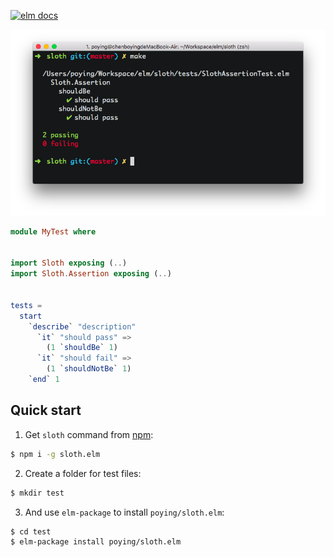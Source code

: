 [![elm docs](https://img.shields.io/badge/elm--docs-1.0.0-60B5CC.svg)](http://package.elm-lang.org/packages/poying/sloth.elm/1.0.0/)

![Screen Shot](./screenshot.png)

```elm
module MyTest where


import Sloth exposing (..)
import Sloth.Assertion exposing (..)


tests =
  start
    `describe` "description"
      `it` "should pass" =>
        (1 `shouldBe` 1)
      `it` "should fail" =>
        (1 `shouldNotBe` 1)
    `end` 1
```

## Quick start

1. Get `sloth` command from [npm](http://npmjs.org):

```bash
$ npm i -g sloth.elm
```

2. Create a folder for test files:

```bash
$ mkdir test
```

3. And use `elm-package` to install `poying/sloth.elm`:

```bash
$ cd test
$ elm-package install poying/sloth.elm
```

